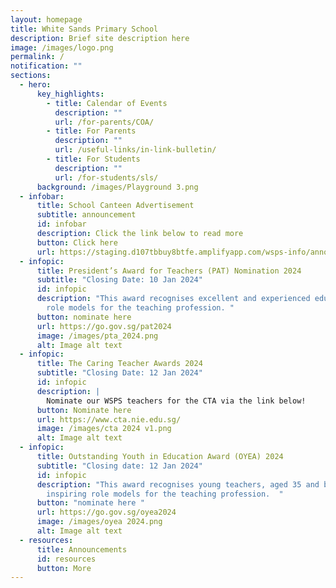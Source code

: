 ```yaml
---
layout: homepage
title: White Sands Primary School
description: Brief site description here
image: /images/logo.png
permalink: /
notification: ""
sections:
  - hero:
      key_highlights:
        - title: Calendar of Events
          description: ""
          url: /for-parents/COA/
        - title: For Parents
          description: ""
          url: /useful-links/in-link-bulletin/
        - title: For Students
          description: ""
          url: /for-students/sls/
      background: /images/Playground 3.png
  - infobar:
      title: School Canteen Advertisement
      subtitle: announcement
      id: infobar
      description: Click the link below to read more
      button: Click here
      url: https://staging.d107tbbuy8btfe.amplifyapp.com/wsps-info/announcements/canteen/
  - infopic:
      title: President’s Award for Teachers (PAT) Nomination 2024
      subtitle: "Closing Date: 10 Jan 2024"
      id: infopic
      description: "This award recognises excellent and experienced educators who are
        role models for the teaching profession. "
      button: nominate here
      url: https://go.gov.sg/pat2024
      image: /images/pta_2024.png
      alt: Image alt text
  - infopic:
      title: The Caring Teacher Awards 2024
      subtitle: "Closing Date: 12 Jan 2024"
      id: infopic
      description: |
        Nominate our WSPS teachers for the CTA via the link below!
      button: Nominate here
      url: https://www.cta.nie.edu.sg/
      image: /images/cta 2024 v1.png
      alt: Image alt text
  - infopic:
      title: Outstanding Youth in Education Award (OYEA) 2024
      subtitle: "Closing date: 12 Jan 2024"
      id: infopic
      description: "This award recognises young teachers, aged 35 and below, who are
        inspiring role models for the teaching profession.  "
      button: "nominate here "
      url: https://go.gov.sg/oyea2024
      image: /images/oyea 2024.png
      alt: Image alt text
  - resources:
      title: Announcements
      id: resources
      button: More
---
```

